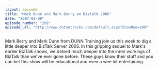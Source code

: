 ```yaml
---
layout: episode
title: "Mark Dunn and Mark Berry on Biztalk 2006"
date: "2007-01-09"
episode_number: "209"
episode_url: "http://www.dotnetrocks.com/default.aspx?ShowNum=209"
---
```


Mark Berry and Mark Dunn from DUNN Training join us this week to dig a little deeper into BizTalk Server 2006.  In this gripping sequel to Mark's earlier BizTalk shows, we delved much deeper into the inner workings of BizTalk than we've ever gone before.  These guys know their stuff and you can bet this show will be educational and even a wee bit entertaining.
